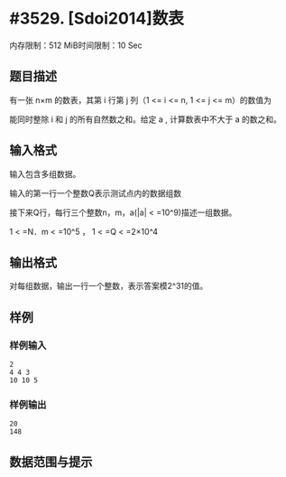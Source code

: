 # #3529. [Sdoi2014]数表

内存限制：512 MiB时间限制：10 Sec

## 题目描述

有一张 n&times;m 的数表，其第 i 行第 j 列（1 <= i <= n, 1 <= j <= m）的数值为

能同时整除 i 和 j 的所有自然数之和。给定 a , 计算数表中不大于 a 的数之和。

## 输入格式

输入包含多组数据。

输入的第一行一个整数Q表示测试点内的数据组数

接下来Q行，每行三个整数n，m，a(|a| < =10^9)描述一组数据。

1 < =N．m < =10^5  ， 1 < =Q < =2&times;10^4

## 输出格式

对每组数据，输出一行一个整数，表示答案模2^31的值。

## 样例

### 样例输入

    
    2
    4 4 3
    10 10 5
    
    

### 样例输出

    
    20
    148
    

## 数据范围与提示
